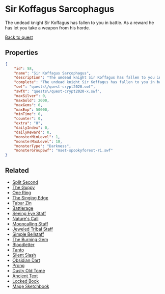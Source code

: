 # Sir Koffagus Sarcophagus

The undead knight Sir Koffagus has fallen to you in battle. As a reward he has let you take a weapon from his horde.

[Back to quest](../quests.md)

## Properties

```json
{
    "id": 58,
    "name": "Sir Koffagus Sarcophagus",
    "description": "The undead knight Sir Koffagus has fallen to you in battle. As a reward he has let you take a weapon from his horde.",
    "complete": "The undead knight Sir Koffagus has fallen to you in battle. As a reward he has let you take a weapon from his horde.",
    "swf": "quests\/quest-crypt2020.swf",
    "swfX": "quests\/quest-crypt2020-x.swf",
    "maxSilver": 0,
    "maxGold": 2000,
    "maxGems": 0,
    "maxExp": 50000,
    "minTime": 0,
    "counter": 0,
    "extra": "0",
    "dailyIndex": 0,
    "dailyReward": 0,
    "monsterMinLevel": 1,
    "monsterMaxLevel": 10,
    "monsterType": "Darkness",
    "monsterGroupSwf": "mset-spookyforest-r1.swf"
}
```

## Related

- [Split Second](../items/84-split-second.md)
- [The Guppy](../items/99-the-guppy.md)
- [One Ring](../items/114-one-ring.md)
- [The Singing Edge](../items/135-the-singing-edge.md)
- [Tabar Zin](../items/155-tabar-zin.md)
- [Battlerage](../items/180-battlerage.md)
- [Seeing Eye Staff](../items/187-seeing-eye-staff.md)
- [Nature's Call](../items/188-nature-s-call.md)
- [Mooncalling Staff](../items/191-mooncalling-staff.md)
- [Jeweled Tribal Staff](../items/193-jeweled-tribal-staff.md)
- [Simple Bellstaff ](../items/197-simple-bellstaff.md)
- [The Burning Gem](../items/198-the-burning-gem.md)
- [Bloodletter](../items/222-bloodletter.md)
- [Tanto](../items/223-tanto.md)
- [Silent Slash](../items/224-silent-slash.md)
- [Obsidian Dart](../items/225-obsidian-dart.md)
- [Prong](../items/238-prong.md)
- [Dusty Old Tome](../items/733-dusty-old-tome.md)
- [Ancient Text](../items/734-ancient-text.md)
- [Locked Book](../items/735-locked-book.md)
- [Mage Sketchbook](../items/736-mage-sketchbook.md)

